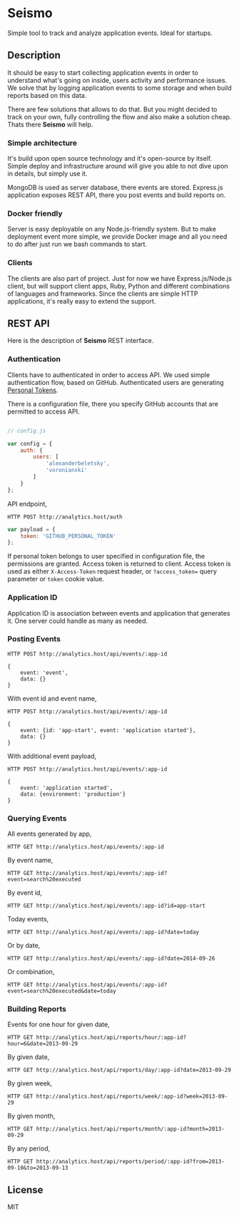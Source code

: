 # Seismo

Simple tool to track and analyze application events. Ideal for startups.

## Description

It should be easy to start collecting application events in order to understand what's going on inside, users activity and performance issues. We solve that by logging application events to some storage and when build reports based on this data.

There are few solutions that allows to do that. But you might decided to track on your own, fully controlling the flow and also make a solution cheap. Thats there **Seismo** will help.

### Simple architecture

It's build upon open source technology and it's open-source by itself. Simple deploy and infrastructure around will give you able to not dive upon in details, but simply use it.

MongoDB is used as server database, there events are stored. Express.js application exposes REST API, there you post events and build reports on.

### Docker friendly

Server is easy deployable on any Node.js-friendly system. But to make deployment event more simple, we provide Docker image and all you need to do after just run we bash commands to start.

### Clients

The clients are also part of project. Just for now we have Express.js/Node.js client, but will support client apps, Ruby, Python and different combinations of languages and frameworks. Since the clients are simple HTTP applications, it's really easy to extend the support.

## REST API

Here is the description of **Seismo** REST interface.

### Authentication

Clients have to authenticated in order to access API. We used simple authentication flow, based on GitHub. Authenticated users are generating [Personal Tokens](https://help.github.com/articles/creating-an-access-token-for-command-line-use).

There is a configuration file, there you specify GitHub accounts that are permitted to access API.

```js

// config.js

var config = {
	auth: {
		users: [
			'alexanderbeletsky',
			'voronianski'
		]
	}
};
```

API endpoint,

```plain
HTTP POST http://analytics.host/auth
```

```js
var payload = {
	token: 'GITHUB_PERSONAL_TOKEN'
};
```

If personal token belongs to user specified in configuration file, the permissions are granted. Access token is returned to client. Access token is used as either `X-Access-Token` request header, or `?access_token=` query parameter or `token` cookie value.

### Application ID

Application ID is association between events and application that generates it. One server could handle as many as needed.

### Posting Events

```plain
HTTP POST http://analytics.host/api/events/:app-id

{
	event: 'event',
	data: {}
}
```

With event id and event name,

```plain
HTTP POST http://analytics.host/api/events/:app-id

{
	event: {id: 'app-start', event: 'application started'},
	data: {}
}
```

With additional event payload,

```plain
HTTP POST http://analytics.host/api/events/:app-id

{
	event: 'application started',
	data: {environment: 'production'}
}
```

### Querying Events

All events generated by app,

```plain
HTTP GET http://analytics.host/api/events/:app-id
```

By event name,

```plain
HTTP GET http://analytics.host/api/events/:app-id?event=search%20executed
```

By event id,

```plain
HTTP GET http://analytics.host/api/events/:app-id?id=app-start
```

Today events,

```plain
HTTP GET http://analytics.host/api/events/:app-id?date=today
```

Or by date,

```plain
HTTP GET http://analytics.host/api/events/:app-id?date=2014-09-26
```

Or combination,

```plain
HTTP GET http://analytics.host/api/events/:app-id?event=search%20executed&date=today
```

### Building Reports

Events for one hour for given date,

```plain
HTTP GET http://analytics.host/api/reports/hour/:app-id?hour=6&date=2013-09-29
```

By given date,

```plain
HTTP GET http://analytics.host/api/reports/day/:app-id?date=2013-09-29
```

By given week,

```plain
HTTP GET http://analytics.host/api/reports/week/:app-id?week=2013-09-29
```

By given month,

```plain
HTTP GET http://analytics.host/api/reports/month/:app-id?month=2013-09-29
```

By any period,

```plain
HTTP GET http://analytics.host/api/reports/period/:app-id?from=2013-09-10&to=2013-09-13
```

## License

MIT




